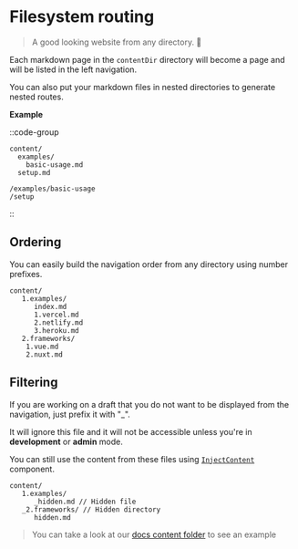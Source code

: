 # Filesystem routing

> A good looking website from any directory. 🔮

Each markdown page in the `contentDir` directory will become a page and will be listed in the left navigation.

You can also put your markdown files in nested directories to generate nested routes.

**Example**

::code-group

``` [Directory structure]
content/
  examples/
    basic-usage.md
  setup.md
```

``` [Generated routes]
/examples/basic-usage
/setup
```

::

## Ordering

You can easily build the navigation order from any directory using number prefixes.

```
content/
   1.examples/
      index.md
      1.vercel.md
      2.netlify.md
      3.heroku.md
   2.frameworks/
    1.vue.md
    2.nuxt.md 
```

## Filtering

If you are working on a draft that you do not want to be displayed from the navigation, just prefix it with "_".

It will ignore this file and it will not be accessible unless you're in **development** or **admin** mode.

You can still use the content from these files using [`InjectContent`](/theme/components#inject-content) component.

```
content/
   1.examples/ 
      _hidden.md // Hidden file
   _2.frameworks/ // Hidden directory
      hidden.md
```

> You can take a look at our [docs content folder](https://github.com/nuxt/content/tree/dev/docs/content/en) to see an example

